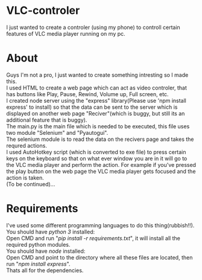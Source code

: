# VLC-controler
I just wanted to create a controler (using my phone) to controll certain features of VLC media player running on my pc.

# About
Guys I'm not a pro, I just wanted to create something intresting so I made this.<br>
I used HTML to create a web page which can act as video controler, that has buttons like Play, Pause, Rewind, Volume up, Full screen, etc.<br>
I created node server using the "express" library(Please use 'npm install express' to install) so that the data can be sent to the server which is displayed on another web page "Reciver"(which is buggy, but still its an additional feature that is buggy).<br>
The main.py is the main file which is needed to be executed, this file uses two module "Selenium" and "Pyautogui".<br>
The selenium module is to read the data on the recivers page and takes the requred actions.<br>
I used AutoHotkey script (which is converted to exe file) to press certain keys on the keyboard so that on what ever window you are in it will go to the VLC media player and perform the action. For example if you've pressed the play button on the web page the VLC media player gets focused and the action is taken.<br>
(To be continued)...

# Requirements
I've used some different programming languages to do this thing(rubbish!!).<br>
You should have *python 3* installed:<br>
Open CMD and run "*pip install -r requirements.txt*", it will install all the required python modules.<br>
You should have *node* installed:<br>
Open CMD and point to the directory where all these files are located, then run "*npm install express*".<br>
Thats all for the dependencies.
